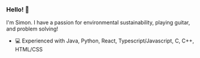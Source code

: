### Hello! 👋

I'm Simon. I have a passion for environmental sustainability, playing guitar, and problem solving!

* 💻 Experienced with Java, Python, React, Typescript/Javascript, C, C++, HTML/CSS
